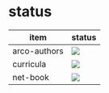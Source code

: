 # status

| item         | status                                                                               |
|--------------|--------------------------------------------------------------------------------------|
| arco-authors | ![](https://github.com/UCLM-ARCO/arco-authors/workflows/Docker%20image/badge.svg)    |
| curricula    | ![](https://github.com/UCLM-ARCO/curricula/workflows/process-pull-request/badge.svg) |
| net-book     | ![](https://github.com/UCLM-ARCO/net-book/workflows/latex-compile/badge.svg)         |
